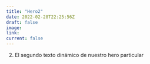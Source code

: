 ```yaml
---
title: "Hero2"
date: 2022-02-28T22:25:56Z
draft: false
image:
link:
current: false
---
```


2. El segundo texto dinámico de nuestro hero particular
